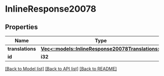 # InlineResponse20078

## Properties

Name | Type | Description | Notes
------------ | ------------- | ------------- | -------------
**translations** | [**Vec<::models::InlineResponse20078Translations>**](inline_response_200_78_translations.md) |  | [optional] 
**id** | **i32** |  | [optional] 

[[Back to Model list]](../README.md#documentation-for-models) [[Back to API list]](../README.md#documentation-for-api-endpoints) [[Back to README]](../README.md)


